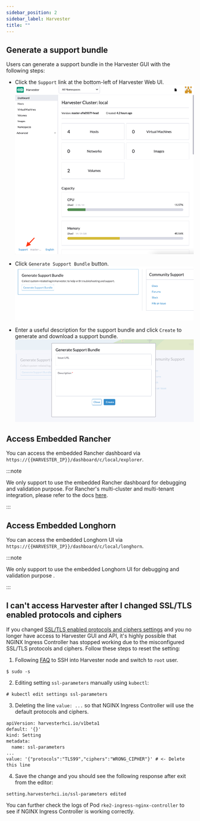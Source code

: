 ```yaml
---
sidebar_position: 2
sidebar_label: Harvester
title: ""
---
```


## Generate a support bundle

Users can generate a support bundle in the Harvester GUI with the following steps:

- Click the `Support` link at the bottom-left of Harvester Web UI.
    ![](./assets/harvester-sb-support-link.png)

- Click `Generate Support Bundle` button.
    ![](./assets/harvester-sb-support-button.png)

- Enter a useful description for the support bundle and click `Create` to generate and download a support bundle.
    ![](./assets/harvester-sb-support-modal.png)

## Access Embedded Rancher

You can access the embedded Rancher dashboard via `https://{{HARVESTER_IP}}/dashboard/c/local/explorer`.

:::note

We only support to use the embedded Rancher dashboard for debugging and validation purpose.
For Rancher's multi-cluster and multi-tenant integration, please refer to the docs [here](../rancher/rancher-integration.md).

:::

## Access Embedded Longhorn

You can access the embedded Longhorn UI via `https://{{HARVESTER_IP}}/dashboard/c/local/longhorn`.

:::note

We only support to use the embedded Longhorn UI for debugging and validation purpose .

:::

## I can't access Harvester after I changed SSL/TLS enabled protocols and ciphers

If you changed
[SSL/TLS enabled protocols and ciphers settings](../settings/#ssl-parameters)
and you no longer have access to Harvester GUI and API,
it's highly possible that NGINX Ingress Controller has stopped working due to the misconfigured SSL/TLS protocols and ciphers.
Follow these steps to reset the setting:

1. Following [FAQ](../faq) to SSH into Harvester node and switch to `root` user.
```
$ sudo -s
```
2. Editing setting `ssl-parameters` manually using `kubectl`:
```
# kubectl edit settings ssl-parameters
```
3. Deleting the line `value: ...` so that NGINX Ingress Controller
will use the default protocols and ciphers.
```
apiVersion: harvesterhci.io/v1beta1
default: '{}'
kind: Setting
metadata:
  name: ssl-parameters
...
value: '{"protocols":"TLS99","ciphers":"WRONG_CIPHER"}' # <- Delete this line
```
4. Save the change and you should see the following response after exit from the editor:
```
setting.harvesterhci.io/ssl-parameters edited
```

You can further check the logs of Pod `rke2-ingress-nginx-controller` to see if NGINX Ingress Controller is working correctly.
